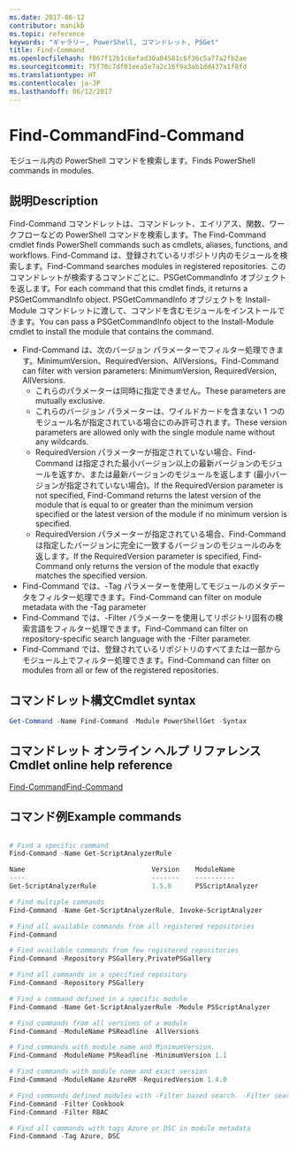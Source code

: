 ```yaml
---
ms.date: 2017-06-12
contributor: manikb
ms.topic: reference
keywords: "ギャラリー, PowerShell, コマンドレット, PSGet"
title: Find-Command
ms.openlocfilehash: f867f12b1c6efad30a04581c6f36c5a77a2fb2ae
ms.sourcegitcommit: 75f70c7df01eea5e7a2c16f9a3ab1dd437a1f8fd
ms.translationtype: HT
ms.contentlocale: ja-JP
ms.lasthandoff: 06/12/2017
---
```

# <a name="find-command"></a><span data-ttu-id="bc689-103">Find-Command</span><span class="sxs-lookup"><span data-stu-id="bc689-103">Find-Command</span></span>

<span data-ttu-id="bc689-104">モジュール内の PowerShell コマンドを検索します。</span><span class="sxs-lookup"><span data-stu-id="bc689-104">Finds PowerShell commands in modules.</span></span>

## <a name="description"></a><span data-ttu-id="bc689-105">説明</span><span class="sxs-lookup"><span data-stu-id="bc689-105">Description</span></span>
<span data-ttu-id="bc689-106">Find-Command コマンドレットは、コマンドレット、エイリアス、関数、ワークフローなどの PowerShell コマンドを検索します。</span><span class="sxs-lookup"><span data-stu-id="bc689-106">The Find-Command cmdlet finds PowerShell commands such as cmdlets, aliases, functions, and workflows.</span></span> <span data-ttu-id="bc689-107">Find-Command は、登録されているリポジトリ内のモジュールを検索します。</span><span class="sxs-lookup"><span data-stu-id="bc689-107">Find-Command searches modules in registered repositories.</span></span>
<span data-ttu-id="bc689-108">このコマンドレットが検索するコマンドごとに、PSGetCommandInfo オブジェクトを返します。</span><span class="sxs-lookup"><span data-stu-id="bc689-108">For each command that this cmdlet finds, it returns a PSGetCommandInfo object.</span></span> <span data-ttu-id="bc689-109">PSGetCommandInfo オブジェクトを Install-Module コマンドレットに渡して、コマンドを含むモジュールをインストールできます。</span><span class="sxs-lookup"><span data-stu-id="bc689-109">You can pass a PSGetCommandInfo object to the Install-Module cmdlet to install the module that contains the command.</span></span>

- <span data-ttu-id="bc689-110">Find-Command は、次のバージョン パラメーターでフィルター処理できます。MinimumVersion、RequiredVersion、AllVersions。</span><span class="sxs-lookup"><span data-stu-id="bc689-110">Find-Command can filter with version parameters: MinimumVersion, RequiredVersion, AllVersions.</span></span>
  - <span data-ttu-id="bc689-111">これらのパラメーターは同時に指定できません。</span><span class="sxs-lookup"><span data-stu-id="bc689-111">These parameters are mutually exclusive.</span></span>
  - <span data-ttu-id="bc689-112">これらのバージョン パラメーターは、ワイルドカードを含まない 1 つのモジュール名が指定されている場合にのみ許可されます。</span><span class="sxs-lookup"><span data-stu-id="bc689-112">These version parameters are allowed only with the single module name without any wildcards.</span></span>
  - <span data-ttu-id="bc689-113">RequiredVersion パラメーターが指定されていない場合、Find-Command は指定された最小バージョン以上の最新バージョンのモジュールを返すか、または最新バージョンのモジュールを返します (最小バージョンが指定されていない場合)。</span><span class="sxs-lookup"><span data-stu-id="bc689-113">If the RequiredVersion parameter is not specified, Find-Command returns the latest version of the module that is equal to or greater than the minimum version specified or the latest version of the module if no minimum version is specified.</span></span>
  - <span data-ttu-id="bc689-114">RequiredVersion パラメーターが指定されている場合、Find-Command は指定したバージョンに完全に一致するバージョンのモジュールのみを返します。</span><span class="sxs-lookup"><span data-stu-id="bc689-114">If the RequiredVersion parameter is specified, Find-Command only returns the version of the module that exactly matches the specified version.</span></span>
- <span data-ttu-id="bc689-115">Find-Command では、-Tag パラメーターを使用してモジュールのメタデータをフィルター処理できます。</span><span class="sxs-lookup"><span data-stu-id="bc689-115">Find-Command can filter on module metadata with the -Tag parameter</span></span>
- <span data-ttu-id="bc689-116">Find-Command では、-Filter パラメーターを使用してリポジトリ固有の検索言語をフィルター処理できます。</span><span class="sxs-lookup"><span data-stu-id="bc689-116">Find-Command can filter on repository-specific search language with the -Filter parameter.</span></span>
- <span data-ttu-id="bc689-117">Find-Command では、登録されているリポジトリのすべてまたは一部からモジュール上でフィルター処理できます。</span><span class="sxs-lookup"><span data-stu-id="bc689-117">Find-Command can filter on modules from all or few of the registered repositories.</span></span>

## <a name="cmdlet-syntax"></a><span data-ttu-id="bc689-118">コマンドレット構文</span><span class="sxs-lookup"><span data-stu-id="bc689-118">Cmdlet syntax</span></span>
```powershell
Get-Command -Name Find-Command -Module PowerShellGet -Syntax
```

## <a name="cmdlet-online-help-reference"></a><span data-ttu-id="bc689-119">コマンドレット オンライン ヘルプ リファレンス</span><span class="sxs-lookup"><span data-stu-id="bc689-119">Cmdlet online help reference</span></span>

[<span data-ttu-id="bc689-120">Find-Command</span><span class="sxs-lookup"><span data-stu-id="bc689-120">Find-Command</span></span>](http://go.microsoft.com/fwlink/?LinkId=733636)

## <a name="example-commands"></a><span data-ttu-id="bc689-121">コマンド例</span><span class="sxs-lookup"><span data-stu-id="bc689-121">Example commands</span></span>
```powershell

# Find a specific command
Find-Command -Name Get-ScriptAnalyzerRule

Name                                Version    ModuleName                          Repository
----                                -------    ----------                          ----------
Get-ScriptAnalyzerRule              1.5.0      PSScriptAnalyzer                    PSGallery

# Find multiple commands
Find-Command -Name Get-ScriptAnalyzerRule, Invoke-ScriptAnalyzer

# Find all available commands from all registered repositories
Find-Command

# Find available commands from few registered repositories
Find-Command -Repository PSGallery,PrivatePSGallery

# Find all commands in a specified repository
Find-Command -Repository PSGallery

# Find a command defined in a specific module
Find-Command -Name Get-ScriptAnalyzerRule -Module PSScriptAnalyzer

# Find commands from all versions of a module
Find-Command -ModuleName PSReadline -AllVersions

# Find commands with module name and MinimumVersion.
Find-Command -ModuleName PSReadline -MinimumVersion 1.1

# Find commands with module name and exact version
Find-Command -ModuleName AzureRM -RequiredVersion 1.4.0

# Find commands defined modules with -Filter based search. -Filter searches in description and module names
Find-Command -Filter Cookbook
Find-Command -Filter RBAC

# Find all commands with tags Azure or DSC in module metadata
Find-Command -Tag Azure, DSC

```

